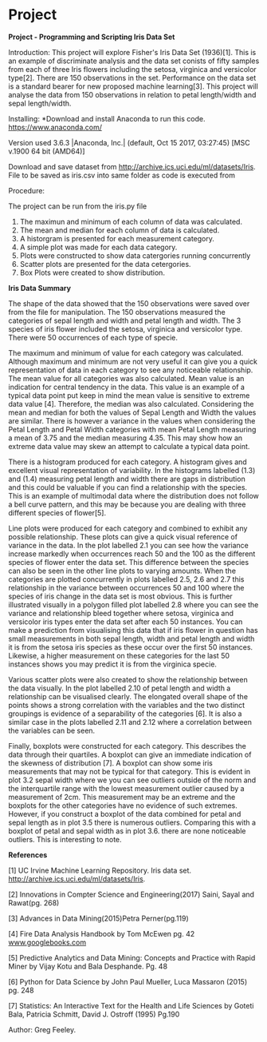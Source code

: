 # Project

**Project - Programming and Scripting Iris Data Set**

Introduction: This project will explore Fisher's Iris Data Set (1936)[1]. This is an example of discriminate analysis and the data set conists of fifty samples from each of three Iris flowers including the setosa, virginica and versicolor type[2]. There are 150 observations in the set. Performance on the data set is a standard bearer for new proposed machine learning[3]. This project will analyse the data from 150 observations in relation to petal length/width and sepal length/width.


Installing: *Download and install Anaconda to run this code. https://www.anaconda.com/

Version used 3.6.3 |Anaconda, Inc.| (default, Oct 15 2017, 03:27:45) [MSC v.1900 64 bit (AMD64)]

Download and save dataset from  http://archive.ics.uci.edu/ml/datasets/Iris. File to be saved as iris.csv into same folder as code is executed from


Procedure:

The project can be run from the iris.py file

1. The maximun and minimum of each column of data was calculated.
2. The mean and median for each column of data is calculated.
3. A historgram is presented for each measurement category.
4. A simple plot was made for each data category.
5. Plots were constructed to show data catergories running concurrently
6. Scatter plots are presented for the data cetergories. 
7. Box Plots were created to show distribution.

**Iris Data Summary**

The shape of the data showed that the 150 observations were saved over from the file for manipulation.  The 150 observations measured the categories of sepal length and width and petal length and width. The 3 species of iris flower included the setosa, virginica and versicolor type. There were 50 occurrences of each type of specie.

The maximum and minimum of value for each category was calculated.  Although maximum and minimum are not very useful it can give you a quick representation of data in each category to see any noticeable relationship. The mean value for all categories was also calculated. Mean value is an indication for central tendency in the data. This value is an example of a typical data point put keep in mind the mean value is sensitive to extreme data value [4]. Therefore, the median was also calculated. Considering the mean and median for both the values of Sepal Length and Width the values are similar. There is however a variance in the values when considering the Petal Length and Petal Width categories with mean Petal Length measuring a mean of 3.75 and the median measuring 4.35.  This may show how an extreme data value may skew an attempt to calculate a typical data point.

There is a histogram produced for each category. A histogram gives and excellent visual representation of variability.  In the histograms labelled (1.3) and (1.4) measuring petal length and width there are gaps in distribution and this could be valuable if you can find a relationship with the species. This is an example of multimodal data where the distribution does not follow a bell curve pattern, and this may be because you are dealing with three different species of flower[5].

Line plots were produced for each category and combined to exhibit any possible relationship. These plots can give a quick visual reference of variance in the data. In the plot labelled 2.1 you can see how the variance increase markedly when occurrences reach 50 and the 100 as the different species of flower enter the data set. This difference between the species can also be seen in the other line plots to varying amounts. When the categories are plotted concurrently in plots labelled 2.5, 2.6 and 2.7 this relationship in the variance between occurrences 50 and 100 where the species of iris change in the data set is most obvious. This is further illustrated visually in a polygon filled plot labelled 2.8 where you can see the variance and relationship bleed together where setosa, virginica and versicolor iris types enter the data set after each 50 instances. You can make a prediction from visualising this data that if iris flower in question has small measurements in both sepal length, width and petal length and width it is from the setosa iris species as these occur over the first 50 instances. Likewise, a higher measurement on these categories for the last 50 instances shows you may predict it is from the virginica specie.

Various scatter plots were also created to show the relationship between the data visually. In the plot labelled 2.10 of petal length and width a relationship can be visualised clearly. The elongated overall shape of the points shows a strong correlation with the variables and the two distinct groupings is evidence of a separability of the categories [6].  It is also a similar case in the plots labelled 2.11 and 2.12 where a correlation between the variables can be seen.

Finally, boxplots were constructed for each category. This describes the data through their quartiles. A boxplot can give an immediate indication of the skewness of distribution [7]. A boxplot can show some iris measurements that may not be typical for that category.  This is evident in plot 3.2 sepal width where we you can see outliers outside of the norm and the interquartile range with the lowest measurement outlier caused by a measurement of 2cm. This measurement may be an extreme and the boxplots for the other categories have no evidence of such extremes.  However, if you construct a boxplot of the data combined for petal and sepal length as in plot 3.5 there is numerous outliers. Comparing this with a boxplot of petal and sepal width as in plot 3.6. there are none noticeable outliers.  This is interesting to note.




**References**

[1] UC Irvine Machine Learning Repository. Iris data set. http://archive.ics.uci.edu/ml/datasets/Iris.

[2] Innovations in Compter Science and Engineering(2017) Saini, Sayal and Rawat(pg. 268)

[3] Advances in Data Mining(2015)Petra Perner(pg.119)

[4] Fire Data Analysis Handbook by Tom McEwen pg. 42 www.googlebooks.com

[5] Predictive Analytics and Data Mining: Concepts and Practice with Rapid Miner by Vijay Kotu and Bala Desphande. Pg. 48

[6] Python for Data Science by John Paul Mueller, Luca Massaron (2015) pg. 248

[7] Statistics: An Interactive Text for the Health and Life Sciences by Goteti Bala, Patricia Schmitt, David J. Ostroff (1995) Pg.190




Author: Greg Feeley.
